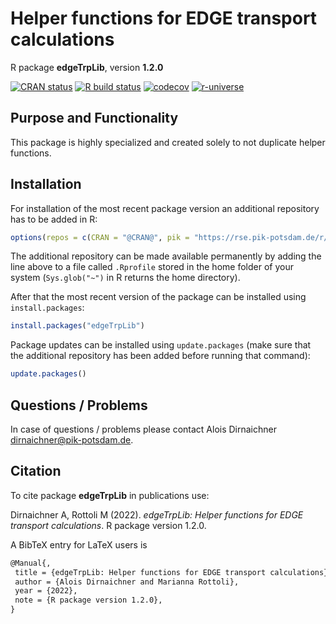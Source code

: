 # Helper functions for EDGE transport calculations

R package **edgeTrpLib**, version **1.2.0**

[![CRAN status](https://www.r-pkg.org/badges/version/edgeTrpLib)](https://cran.r-project.org/package=edgeTrpLib)  [![R build status](https://gitlab.pik-potsdam.de/REMIND/edgetrplib/workflows/check/badge.svg)](https://gitlab.pik-potsdam.de/REMIND/edgetrplib/actions) [![codecov](https://codecov.io/gh/REMIND/edgetrplib/branch/master/graph/badge.svg)](https://app.codecov.io/gh/REMIND/edgetrplib) [![r-universe](https://pik-piam.r-universe.dev/badges/edgeTrpLib)](https://pik-piam.r-universe.dev/ui#builds)

## Purpose and Functionality

This package is highly specialized and created solely to not duplicate helper functions.


## Installation

For installation of the most recent package version an additional repository has to be added in R:

```r
options(repos = c(CRAN = "@CRAN@", pik = "https://rse.pik-potsdam.de/r/packages"))
```
The additional repository can be made available permanently by adding the line above to a file called `.Rprofile` stored in the home folder of your system (`Sys.glob("~")` in R returns the home directory).

After that the most recent version of the package can be installed using `install.packages`:

```r 
install.packages("edgeTrpLib")
```

Package updates can be installed using `update.packages` (make sure that the additional repository has been added before running that command):

```r 
update.packages()
```

## Questions / Problems

In case of questions / problems please contact Alois Dirnaichner <dirnaichner@pik-potsdam.de>.

## Citation

To cite package **edgeTrpLib** in publications use:

Dirnaichner A, Rottoli M (2022). _edgeTrpLib: Helper functions for EDGE transport calculations_. R package version 1.2.0.

A BibTeX entry for LaTeX users is

 ```latex
@Manual{,
  title = {edgeTrpLib: Helper functions for EDGE transport calculations},
  author = {Alois Dirnaichner and Marianna Rottoli},
  year = {2022},
  note = {R package version 1.2.0},
}
```
